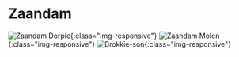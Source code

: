 # Zaandam

![Zaandam Dorpie](https://lh3.googleusercontent.com/pw/AM-JKLUvVvR6EJc7oFQZCf8rqyQtpWd-XGo1dCYht-0hpaqBrgUnx810wi-ImBDMLbwKFaCKzGL4FrE3se6sWTUtbkhiBpZU0f6UflSnXrLDmcFAU1qzwTQqvfJyKn2JpRBNxplNn9Z_B1hCv6D4iGqx1bJvnw=w960-h636-no?authuser=0){:class="img-responsive"}
![Zaandam Molen](https://lh3.googleusercontent.com/pw/AM-JKLX3oD3V3IY3vNBWeIxuhNDz0NkV8sJ1XkBPytgIRp4dMXRwJfjuGs6NWr9LRThoSxqO-U_7ULzzbzZ7h5XXTXZLq2biA8fCe4-nxmA0gnNd6RJ0s3_vpVmS6CKphw3iU8d5bTXv8KpP3b_b8gAhLcPEpA=w960-h636-no?authuser=0){:class="img-responsive"}
![Brokkie-son](https://lh3.googleusercontent.com/pw/AM-JKLX2vRFK0bMC-d_e8CpMLt8kxohtHHOHShzkm5ef8oEW58vRn-bQWt9xHehNX3ZFtjJpztpgt08QkpfthgNgrvamlUzWmQYNGPhskXw6tGtQK5oGyUwxrU9oDTOicoPASGdVupTdjoPq7VgdmbHJlPYECQ=w597-h901-no?authuser=0){:class="img-responsive"}

